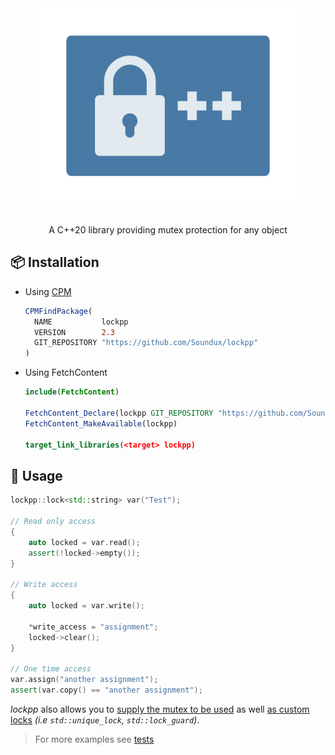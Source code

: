 <div align="center"> 
    <img src="assets/logo.svg" height=312>
</div>

<br/>

<p align="center">
    A C++20 library providing mutex protection for any object
</p>

## 📦 Installation

* Using [CPM](https://github.com/cpm-cmake/CPM.cmake)
  ```cmake
  CPMFindPackage(
    NAME           lockpp
    VERSION        2.3
    GIT_REPOSITORY "https://github.com/Soundux/lockpp"
  )
  ```

* Using FetchContent
  ```cmake
  include(FetchContent)

  FetchContent_Declare(lockpp GIT_REPOSITORY "https://github.com/Soundux/lockpp" GIT_TAG v2.3)
  FetchContent_MakeAvailable(lockpp)

  target_link_libraries(<target> lockpp)
  ```

## 📃 Usage

```cpp
lockpp::lock<std::string> var("Test");

// Read only access
{
    auto locked = var.read();
    assert(!locked->empty());
}

// Write access
{
    auto locked = var.write();

    *write_access = "assignment";
    locked->clear();
}

// One time access
var.assign("another assignment");
assert(var.copy() == "another assignment");
```

_lockpp_ also allows you to [supply the mutex to be used](tests/custom-mutex.cpp) as well [as custom locks](tests/custom-lock.cpp) _(i.e `std::unique_lock`, `std::lock_guard`)_.

> For more examples see [tests](tests)
